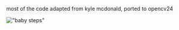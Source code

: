 
most of the code adapted from kyle mcdonald, ported to opencv24


!["baby steps"](threephase/blob/master/Clip_threephase1.png)
